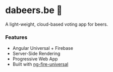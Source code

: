 # dabeers.be 🍺
A light-weight, cloud-based voting app for beers.

### Features
- Angular Universal + Firebase
- Server-Side Rendering
- Progressive Web App
- Built with [ng-fire-universal](https://github.com/jrodl3r/ng-fire-universal)
